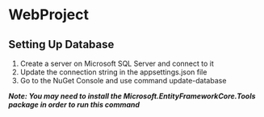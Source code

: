 # WebProject

## Setting Up Database

1) Create a server on Microsoft SQL Server and connect to it
2) Update the connection string in the appsettings.json file
3) Go to the NuGet Console and use command update-database

***Note: You may need to install the Microsoft.EntityFrameworkCore.Tools package in order to run this command***
